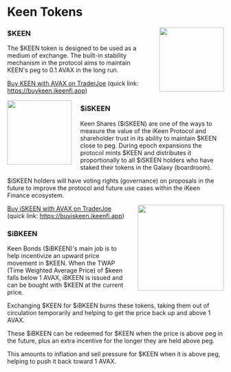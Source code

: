 # Keen Tokens

<img style="display: inline-block; float: right; margin-left: 20px;" src="https://i.snap.as/H00alW6q.png" width="150"></img>

### $KEEN

The $KEEN token is designed to be used as a medium of exchange. The built-in stability mechanism in the protocol aims to maintain KEEN's peg to 0.1 AVAX in the long run.

[Buy KEEN with AVAX on TraderJoe](https://buykeen.ikeenfi.app) (quick link: https://buykeen.ikeenfi.app)

<img style="display: inline-block; float: left; margin-right: 20px;" src="https://i.snap.as/oHSxhhll.png" width="150"></img>

### $iSKEEN

Keen Shares ($iSKEEN) are one of the ways to measure the value of the iKeen Protocol and shareholder trust in its ability to maintain $KEEN close to peg. During epoch expansions the protocol mints $KEEN and distributes it proportionally to all $iSKEEN holders who have staked their tokens in the Galaxy (boardroom).

$iSKEEN holders will have voting rights (governance) on proposals in the future to improve the protocol and future use cases within the iKeen Finance ecosystem.

<img style="display: inline-block; float: right; margin-left: 20px;" src=
"https://i.snap.as/uIYNpPpN.png" width="200"></img>

[Buy iSKEEN with AVAX on TraderJoe](https://buyiskeen.ikeenfi.app) (quick link: https://buyiskeen.ikeenfi.app)

### $iBKEEN

Keen Bonds ($iBKEEN)'s main job is to help incentivize an upward price movement in $KEEN. When the TWAP (Time Weighted Average Price) of $keen falls below 1 AVAX, iBKEEN is issued and can be bought with $KEEN at the current price.

Exchanging $KEEN for $iBKEEN burns these tokens, taking them out of circulation temporarily and helping to get the price back up and above 1 AVAX.

These $iBKEEN can be redeemed for $KEEN when the price is above peg in the future, plus an extra incentive for the longer they are held above peg.

This amounts to inflation and sell pressure for $KEEN when it is above peg, helping to push it back toward 1 AVAX.
